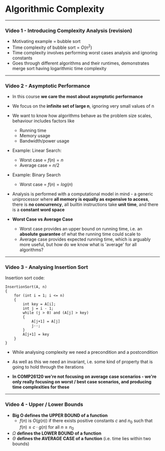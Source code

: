 # Algorithmic Complexity
***
### Video 1 - Introducing Complexity Analysis (revision)

- Motivating example = bubble sort
- Time complexity of bubble sort = $O(n^2)$
- Time complexity involves performing worst cases analysis and ignoring constants
- Goes through different algorithms and their runtimes, demonstrates merge sort having logarithmic time complexity
***
### Video 2 - Asymptotic Performance

- In this course **we care the most about asymptotic performance**
- We focus on the **infinite set of large n**, ignoring very small values of n
- We want to know how algorithms behave as the problem size scales, behaviour includes factors like
	- Running time
	- Memory usage
	- Bandwidth/power usage
- Example: Linear Search:
	- Worst case = $f(n) = n$
	- Average case = $n/2$
- Example: Binary Search
	- Worst case = $f(n) = log(n)$

- Analysis is performed with a computational model in mind - a generic uniprocessor where **all memory is equally as expensive to access**, there is **no concurrency**, all builtin instructions take **unit time**, and there is a **constant word space**

- **Worst Case vs Average Case**
	- Worst case provides an upper bound on running time, i.e. an **absolute guarantee** of what the running time could scale to
	- Average case provides expected running time, which is arguably more useful, but how do we know what is 'average' for all algorithms?
***
### Video 3 - Analysing Insertion Sort

Insertion sort code:
```
InsertionSort(A, n)
{
	for (int i = 1; i <= n)
	{
		int key = A[i];
		int j = i - 1;
		while (j > 0) and (A[j] > key)
		{
			A[j+1] = A[j]
			j--;
		}
		A[j+1] = key
	}
}
```

- While analysing complexity we need a precondition and a postcondition
- As well as this we need an invariant, i.e. some kind of property that is going to hold through the iterations

- **In COMP26120 we're not focusing on average case scenarios - we're only really focusing on worst / best case scenarios, and producing time complexities for these**

***
### Video 4 - Upper / Lower Bounds

- **Big O defines the UPPER BOUND of a function**
	- $f(n)$ is $O(g(n))$ if there exists positive constants $c$ and $n_0$ such that $f(n) \leq c \cdot g(n)$ for all $n \geq n_0$
- $\Omega$ **defines the LOWER BOUND of a function**
- $\Theta$ **defines the AVERAGE CASE of a function** (i.e. time lies within two bounds)